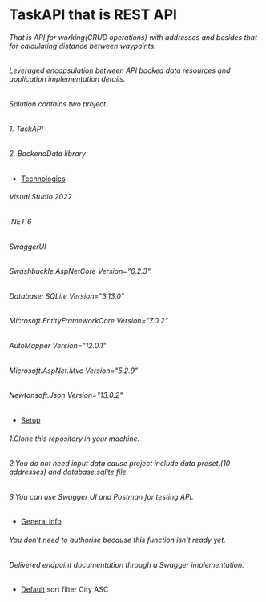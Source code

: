   # TaskAPI that is REST API 

###### That is API for working(CRUD operations) with addresses and besides that for calculating distance between waypoints.

###### Leveraged encapsulation between API backed data resources and application implementation details.
###### Solution contains two project:
###### 1. TaskAPI 
###### 2. BackendData library

* [Technologies](#technologies)
###### Visual Studio 2022
###### .NET 6
###### SwaggerUI 
###### Swashbuckle.AspNetCore Version="6.2.3"
###### Database: SQLite Version="3.13.0"
###### Microsoft.EntityFrameworkCore Version="7.0.2" 
###### AutoMapper Version="12.0.1"
###### Microsoft.AspNet.Mvc Version="5.2.9"
###### Newtonsoft.Json Version="13.0.2"
* [Setup](#setup)
###### 1.Clone this repository in your machine.
###### 2.You do not need input data cause project include data preset.(10 addresses) and database.sqlite file.
###### 3.You can use Swagger UI and Postman for testing API.
* [General info](#general-info)
###### You don't need to authorise because this function isn't ready yet.
###### Delivered endpoint documentation through a Swagger implementation.

* [Default](#default)
 sort filter City ASC




